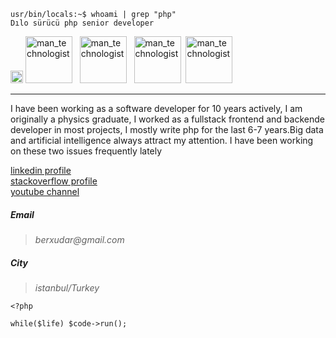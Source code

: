 

 
 ```console
 usr/bin/locals:~$ whoami | grep "php"
 Dılo sürücü php senior developer
 ```
  
  <img class="emoji" alt="wave" height="20" width="20" src="https://github.githubassets.com/images/icons/emoji/unicode/1f44b.png">
 <img class="emoji" alt="man_technologist" height="75" width="75" src="https://www.shareicon.net/data/256x256/2016/04/06/482251_php_512x512.png"> &nbsp;
  <img class="emoji" alt="man_technologist" height="75" width="75" src="https://i2.wp.com/executrainni.com/wp-content/uploads/2015/04/Linux.png?fit=256%2C256&ssl=1">&nbsp;
  &nbsp;<img class="emoji" alt="man_technologist" height="75" width="75" src="https://hackr.io/tutorials/javascript/logo-javascript.svg?ver=1587977697">
  &nbsp;<img class="emoji" alt="man_technologist" height="75" width="75" src="https://www.iconarchive.com/download/i73027/cornmanthe3rd/plex/Other-python.ico">
<hr>



I have been working as a software developer for 10 years actively, I am originally a physics graduate, I worked as a fullstack frontend and backende developer in most projects, I mostly write php for the last 6-7 years.Big data and artificial intelligence always attract my attention. I have been working on these two issues frequently lately

[linkedin profile](https://www.linkedin.com/in/dilosurucu/) <br>
[stackoverflow profile](https://stackoverflow.com/users/5582655/d%c4%b1lo-s%c3%bcr%c3%bcc%c3%bc) <br>
[youtube channel](https://www.youtube.com/c/d%C4%B1los%C3%BCr%C3%BCc%C3%BC/videos)


##### Email

>_berxudar@gmail.com_ <br>

##### City
>_istanbul/Turkey_
```
<?php

while($life) $code->run();


```

